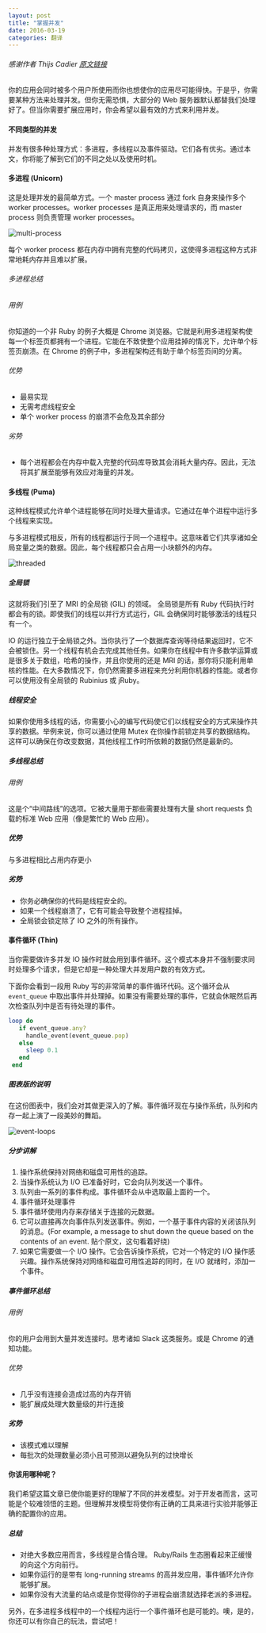 ```yaml
---
layout: post
title: "掌握并发"
date: 2016-03-19
categories: 翻译
---
```


###### 感谢作者 Thijs Cadier [原文链接](http://blog.appsignal.com/blog/2016/03/17/ruby-magic-mastering-concurrency.html)


你的应用会同时被多个用户所使用而你也想使你的应用尽可能得快。于是乎，你需要某种方法来处理并发。但你无需恐惧，大部分的 Web 服务器默认都替我们处理好了。但当你需要扩展应用时，你会希望以最有效的方式来利用并发。

#### 不同类型的并发

并发有很多种处理方式：多进程，多线程以及事件驱动。它们各有优劣。通过本文，你将能了解到它们的不同之处以及使用时机。

#### 多进程 (Unicorn)

这是处理并发的最简单方式。一个 master process 通过 fork 自身来操作多个 worker processes。worker processes 是真正用来处理请求的，而
master process 则负责管理 worker processes。

![multi-process](/assets/images/multi-process.svg)

每个 worker process 都在内存中拥有完整的代码拷贝，这使得多进程这种方式非常地耗内存并且难以扩展。

######  多进程总结

###### 用例
你知道的一个非 Ruby 的例子大概是 Chrome 浏览器。它就是利用多进程架构使每一个标签页都拥有一个进程。它能在不致使整个应用挂掉的情况下，允许单个标签页崩溃。在 Chrome 的例子中，多进程架构还有助于单个标签页间的分离。

###### 优势
- 最易实现
- 无需考虑线程安全
- 单个 worker process 的崩溃不会危及其余部分

###### 劣势
- 每个进程都会在内存中载入完整的代码库导致其会消耗大量内存。因此，无法将其扩展至能够有效应对海量的并发。

#### 多线程 (Puma)

这种线程模式允许单个进程能够在同时处理大量请求。它通过在单个进程中运行多个线程来实现。

与多进程模式相反，所有的线程都运行于同一个进程中。这意味着它们共享诸如全局变量之类的数据。因此，每个线程都只会占用一小块额外的内存。

![threaded](/assets/images/threaded.svg)

##### 全局锁

这就将我们引至了 MRI 的全局锁 (GIL) 的领域。 全局锁是所有 Ruby 代码执行时都会有的锁。即使我们的线程以并行方式运行，GIL 会确保同时能够激活的线程只有一个。

IO 的运行独立于全局锁之外。当你执行了一个数据库查询等待结果返回时，它不会被锁住。另一个线程有机会去完成其他任务。如果你在线程中有许多数学运算或是很多关于数组，哈希的操作，并且你使用的还是 MRI 的话，那你将只能利用单核的性能。在大多数情况下，你仍然需要多进程来充分利用你机器的性能。或者你可以使用没有全局锁的 Rubinius 或 jRuby。

##### 线程安全

如果你使用多线程的话，你需要小心的编写代码使它们以线程安全的方式来操作共享的数据。举例来说，你可以通过使用 Mutex 在你操作前锁定共享的数据结构。这样可以确保在你改变数据，其他线程工作时所依赖的数据仍然是最新的。

##### 多线程总结

###### 用例

这是个“中间路线”的选项。它被大量用于那些需要处理有大量 short requests 负载的标准 Web 应用（像是繁忙的 Web 应用）。

##### 优势

与多进程相比占用内存更小

##### 劣势

- 你务必确保你的代码是线程安全的。
- 如果一个线程崩溃了，它有可能会导致整个进程挂掉。
- 全局锁会锁定除了 IO 之外的所有操作。

#### 事件循环 (Thin)

当你需要做许多并发 IO 操作时就会用到事件循环。这个模式本身并不强制要求同时处理多个请求，但是它却是一种处理大并发用户数的有效方式。

下面你会看到一段用 Ruby 写的非常简单的事件循环代码。这个循环会从 `event_queue` 中取出事件并处理掉。如果没有需要处理的事件，它就会休眠然后再次检查队列中是否有待处理的事件。

``` ruby
loop do
   if event_queue.any?
     handle_event(event_queue.pop)
   else
     sleep 0.1
   end
 end
```

##### 图表版的说明

在这份图表中，我们会对其做更深入的了解。事件循环现在与操作系统，队列和内存一起上演了一段美妙的舞蹈。

![event-loops](/assets/images/event-loops.svg)

##### 分步讲解

1. 操作系统保持对网络和磁盘可用性的追踪。
2. 当操作系统认为 I/O 已准备好时，它会向队列发送一个事件。
3. 队列由一系列的事件构成。事件循环会从中选取最上面的一个。
4. 事件循环处理事件
5. 事件循环使用内存来存储关于连接的元数据。
6. 它可以直接再次向事件队列发送事件。例如，一个基于事件内容的关闭该队列的消息。(For example, a message to shut down the queue based on the contents of an event. 贴个原文，这句看着好绕)
7. 如果它需要做一个 I/O 操作。它会告诉操作系统，它对一个特定的 I/O 操作感兴趣。操作系统保持对网络和磁盘可用性追踪的同时，在 I/O 就绪时，添加一个事件。

##### 事件循环总结

###### 用例

你的用户会用到大量并发连接时。思考诸如 Slack 这类服务。或是 Chrome 的通知功能。

###### 优势

- 几乎没有连接会造成过高的内存开销
- 能扩展成处理大数量级的并行连接

##### 劣势

- 该模式难以理解
- 每批次的处理数量必须小且可预测以避免队列的过快增长

#### 你该用哪种呢？

我们希望这篇文章已使你能更好的理解了不同的并发模型。对于开发者而言，这可能是个较难领悟的主题。但理解并发模型将使你有正确的工具来进行实验并能够正确的配置你的应用。

##### 总结

- 对绝大多数应用而言，多线程是合情合理。 Ruby/Rails 生态圈看起来正缓慢的向这个方向前行。
- 如果你运行的是带有 long-running streams 的高并发应用，事件循环允许你能够扩展。
- 如果你没有大流量的站点或是你觉得你的子进程会崩溃就选择老派的多进程。

另外，在多进程多线程中的一个线程内运行一个事件循环也是可能的。噢，是的，你还可以有你自己的玩法，尝试吧！
